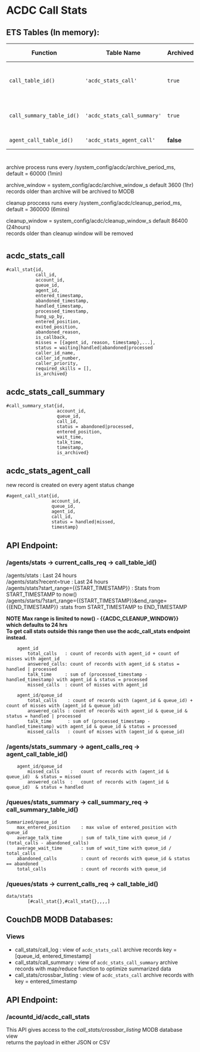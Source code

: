 # ACDC Call Stats

## ETS Tables (In memory):

| Function | Table Name  | Archived | Search Archive |Description |
| -------- | --------- | ----------- | -------- | ------ |
| `call_table_id()` | `'acdc_stats_call'` | `true` | **false** | record is updated during an ongoing call, search MODB via `/acountd_id/acdc_call_stats` endpoint |  
| `call_summary_table_id()` | `'acdc_stats_call_summary'` | `true` | `true` | record is created after a call completes, previously only this stat was archived to the couch MODB. |  
| `agent_call_table_id()` | `'acdc_stats_agent_call'` | **false** | **false** | record is created after a call completes |  
  
#  
archive process runs every /system_config/acdc/archive_period_ms, default = 60000 (1min)  
  
archive_window = system_config/acdc/archive_window_s default 3600 (1hr)  
records older than archive will be archived to MODB
   
cleanup proccess runs every /system_config/acdc/cleanup_period_ms, default = 360000 (6mins)  
  
cleanup_window = system_config/acdc/cleanup_window_s default 86400 (24hours)  
records older than cleanup window will be removed
#
    
## acdc_stats_call

```
#call_stat{id,
           call_id,
           account_id,
           queue_id,
           agent_id,
           entered_timestamp,
           abandoned_timestamp,
           handled_timestamp,
           processed_timestamp,
           hung_up_by,
           entered_position,
           exited_position,
           abandoned_reason,
           is_callback,
           misses = [{agent_id, reason, timestamp},...],
           status = waiting|handled|abandoned|processed
           caller_id_name,
           caller_id_number,
           caller_priority,
           required_skills = [],
           is_archived}
```
## acdc_stats_call_summary

```
#call_summary_stat{id,
                   account_id,
                   queue_id,
                   call_id,
                   status = abandoned|processed,
                   entered_position,
                   wait_time,
                   talk_time,
                   timestamp,
                   is_archived}
```
## acdc_stats_agent_call

new record is created on every agent status change  

```
#agent_call_stat{id,
                 account_id,
                 queue_id,
                 agent_id,
                 call_id,
                 status = handled|missed,
                 timestamp}
```

## API Endpoint:
### /agents/stats -> current_calls_req -> call_table_id() 

/agents/stats : Last 24 hours  
/agents/stats?recent=true : Last 24 hours  
/agents/stats?start_range={{START_TIMESTAMP}} : Stats from START_TIMESTAMP to now()  
/agents/starts/?start_range={{START_TIMESTAMP}}&end_range={{END_TIMESTAMP}} :stats from START_TIMESTAMP to END_TIMESTAMP  


**NOTE**
**Max range is limited to now() - {{ACDC_CLEANUP_WINDOW}} which defaults to 24 hrs**  
**To get call stats outside this range then use the acdc_call_stats endpoint instead.**   

```
	agent_id
    	total_calls   : count of records with agent_id + count of misses with agent_id  
        answered_calls: count of records with agent_id & status = handled | processed
        talk_time     : sum of (processed_timestamp - handled_timestamp) with agent_id & status = processed
        missed_calls  : count of misses with agent_id

    agent_id/queue_id
		total_calls    : count of records with (agent_id & queue_id) + count of misses with (agent_id & queuue_id)
        answered_calls : count of records with agent_id & queue_id & status = handled | processed
        talk_time      : sum of (processed_timestamp - handled_timestamp) with agent_id & queue_id & status = processed
        missed_calls   : count of misses with (agent_id & queue_id)
```
### /agents/stats_summary -> agent_calls_req -> agent_call_table_id()

```
    agent_id/queue_id
        missed_calls    :   count of records with (agent_id & queue_id)  & status = missed
        answered_calls  :   count of records with (agent_id & queue_id)  & status = handled
```        

### /queues/stats_summary -> call_summary_req -> call_summary_table_id()

```
Summarized/queue_id
    max_entered_position    : max value of entered_position with queue_id 
    average_talk_time       : sum of talk_time with queue_id / (total_calls - abandoned_calls)
    average_wait_time       : sum of wait_time with queue_id / total_calls
    abandoned_calls         : count of records with queue_id & status == abandoned
    total_calls             : count of records with queue_id
```

### /queues/stats -> current_calls_req -> call_table_id()

```
data/stats
        [#call_stat{},#call_stat{},,,,]
```

## CouchDB MODB Databases:

### Views
- call_stats/call_log           : view of `acdc_stats_call` archive records key = [queue_id, entered_timestamp]
- call_stats/call_summary       : view of `acdc_stats_call_summary` archive records with map/reduce function to optimize summarized data
- call_stats/crossbar_listing : view of `acdc_stats_call` archive records with key = entered_timestamp    

## API Endpoint:

### /acountd_id/acdc_call_stats

This API gives access to the *call_stats/crossbar_listing* MODB database view  
returns the payload in either JSON or CSV

